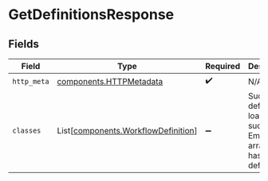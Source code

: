 # GetDefinitionsResponse


## Fields

| Field                                                                                | Type                                                                                 | Required                                                                             | Description                                                                          |
| ------------------------------------------------------------------------------------ | ------------------------------------------------------------------------------------ | ------------------------------------------------------------------------------------ | ------------------------------------------------------------------------------------ |
| `http_meta`                                                                          | [components.HTTPMetadata](../../models/components/httpmetadata.md)                   | :heavy_check_mark:                                                                   | N/A                                                                                  |
| `classes`                                                                            | List[[components.WorkflowDefinition](../../models/components/workflowdefinition.md)] | :heavy_minus_sign:                                                                   | Success - definitions loaded with success. Empty array if org has no definitions.    |